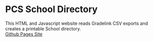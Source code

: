 # PCS School Directory
This HTML and Javascript website reads Gradelink CSV exports and creates a printable School directory.\
[Github Pages Site](https://jkknibbe99.github.io/pcs-school-directory/)